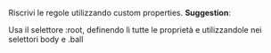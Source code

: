 Riscrivi le regole utilizzando custom properties.
**Suggestion**:

Usa il selettore :root, definendo lì tutte le proprietà e utilizzandole nei selettori body e .ball
